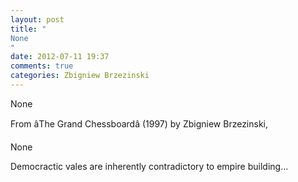```yaml
---
layout: post
title: "
None
"
date: 2012-07-11 19:37
comments: true
categories: Zbigniew Brzezinski
---
```


None


From âThe Grand Chessboardâ (1997) by Zbigniew Brzezinski,


None


Democractic vales are inherently contradictory to empire building…

